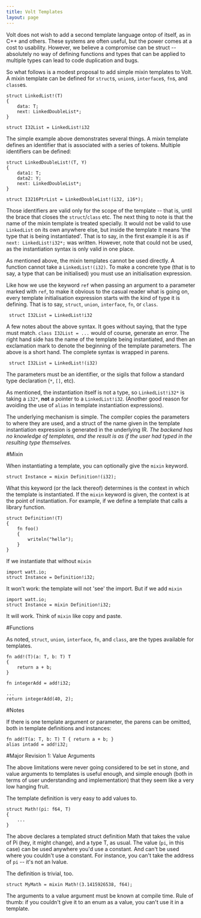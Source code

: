 ```yaml
---
title: Volt Templates
layout: page
---
```


Volt does not wish to add a second template language ontop of itself, as in C++ and others. These systems are often useful, but the power comes at a cost to usability. However, we believe a compromise can be struct -- absolutely no way of defining functions and types that can be applied to multiple types can lead to code duplication and bugs.

So what follows is a modest proposal to add simple mixin templates to Volt. A mixin template can be defined for `struct`s, `union`s, `interface`s, `fn`s, and `class`es.

    struct LinkedList!(T)
    {
        data: T;
        next: LinkedDoubleList*;
    }

    struct I32List = LinkedList!i32

The simple example above demonstrates several things. A mixin template defines an identifier that is associated with a series of tokens. Multiple identifiers can be defined:

    struct LinkedDoubleList!(T, Y)
    {
        data1: T;
        data2: Y;
        next: LinkedDoubleList*;
    }
    
    struct I3216PtrList = LinkedDoubleList!(i32, i16*);
 
 Those identifiers are valid only for the scope of the template -- that is, until the brace that closes the `struct`/`class` etc. The next thing to note is that the name of the mixin template is treated specially. It would not be valid to use `LinkedList` on its own anywhere else, but inside the template it means 'the type that is being instantiated'. That is to say, in the first example it is as if `next: LinkedList!i32*;` was written. However, note that could not be used, as the instantiation syntax is only valid in one place.
 
As mentioned above, the mixin templates cannot be used directly. A function cannot take a `LinkedList!(i32)`. To make a concrete type (that is to say, a type that can be initialised) you must use an initialisation expression.

Like how we use the keyword `ref` when passing an argument to a parameter marked with `ref`, to make it obvious to the casual reader what is going on, every template initialisation expression starts with the kind of type it is defining. That is to say, `struct`, `union`, `interface`, `fn`, or `class`.

     struct I32List = LinkedList!i32
 
 A few notes about the above syntax. It goes without saying, that the type must match. `class I32List = ...` would of course, generate an error. The right hand side has the name of the template being instantiated, and then an exclamation mark to denote the beginning of the template parameters. The above is a short hand. The complete syntax is wrapped in parens.
 
     struct I32List = LinkedList!(i32)

The parameters must be an identifier, or the sigils that follow a standard type declaration (`*`, `[]`, etc).

As mentioned, the instantiation itself is not a type, so `LinkedList!i32*` is taking a `i32*`, **not** a pointer to a `LinkedList!i32`. (Another good reason for avoiding the use of `alias` in template instantiation expressions).

The underlying mechanism is simple. The compiler copies the parameters to where they are used, and a struct of the name given in the template instantiation expression is generated in the underlying IR. *The backend has no knowledge of templates, and the result is as if the user had typed in the resulting type themselves.*

#Mixin

When instantiating a template, you can optionally give the `mixin` keyword.

    struct Instance = mixin Definition!(i32);

What this keyword (or the lack thereof) determines is the context in which the template is instantiated. If the `mixin` keyword is given, the context is at the point of instantiation. For example, if we define a template that calls a library function.

    struct Definition!(T)
    {
        fn foo()
        {
            writeln("hello");
        }
    }

If we instantiate that without `mixin`

    import watt.io;
    struct Instance = Definition!i32;

It won't work: the template will not 'see' the import. But if we add `mixin`

    import watt.io;
    struct Instance = mixin Definition!i32;

It will work. Think of `mixin` like copy and paste.

#Functions

As noted, `struct`, `union`, `interface`, `fn`, and `class`, are the types available for templates.

    fn add!(T)(a: T, b: T) T
    {
        return a + b;
    }
    
    fn integerAdd = add!i32;
    
    ...
    return integerAdd(40, 2);

#Notes

If there is one template argument or parameter, the parens can be omitted, both in template definitions and instances:

    fn add!T(a: T, b: T) T { return a + b; }
	alias intadd = add!i32;

#Major Revision 1: Value Arguments

The above limitations were never going considered to be set in stone, and value arguments to templates is useful enough, and simple enough (both in terms of user understanding and implementation) that they seem like a very low hanging fruit.

The template definition is very easy to add values to.

    struct Math!(pi: f64, T)
    {
        ...
    }

The above declares a templated struct definition Math that takes the value of Pi (hey, it might change), and a type T, as usual. The value (`pi`, in this case) can be used anywhere you'd use a constant. And can't be used where you couldn't use a constant. For instance, you can't take the address of `pi` -- it's not an lvalue.

The definition is trivial, too.

    struct MyMath = mixin Math!(3.1415926538, f64);

The arguments to a value argument must be known at compile time. Rule of thumb: if you couldn't give it to an enum as a value, you can't use it in a template.
